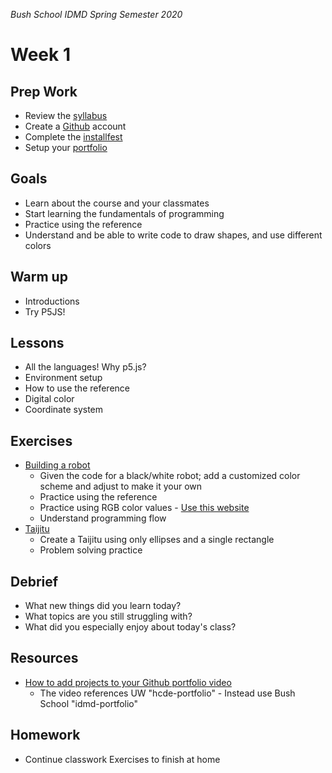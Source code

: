 _Bush School IDMD Spring Semester 2020_

# Week 1

## Prep Work
* Review the [syllabus](https://github.com/chandrunarayan/idmd/blob/master/syllabus.md)
* Create a [Github](https://github.com/) account
* Complete the [installfest](installfest.md)
* Setup your [portfolio](portfolio.md)

## Goals
* Learn about the course and your classmates
* Start learning the fundamentals of programming
* Practice using the reference
* Understand and be able to write code to draw shapes, and use different colors

## Warm up
* Introductions
* Try P5JS!


## Lessons
* All the languages! Why p5.js?
* Environment setup
* How to use the reference
* Digital color
* Coordinate system

## Exercises
* [Building a robot](exercises/robot.md) 
  * Given the code for a black/white robot; add a customized color scheme and adjust to make it your own
  * Practice using the reference
  * Practice using RGB color values - [Use this website](https://image-color.com)
  * Understand programming flow
* [Taijitu](exercises/taijitu.md)
  * Create a Taijitu using only ellipses and a single rectangle
  * Problem solving practice

## Debrief
* What new things did you learn today?
* What topics are you still struggling with?
* What did you especially enjoy about today's class?

## Resources
* [How to add projects to your Github portfolio video](https://youtu.be/M-bNnVwBHUY)
  * The video references UW "hcde-portfolio" - Instead use Bush School "idmd-portfolio"

## Homework
* Continue classwork Exercises to finish at home